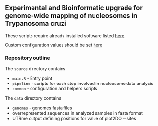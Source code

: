 ## Experimental and Bioinformatic upgrade for genome-wide mapping of nucleosomes in Trypanosoma cruzi

These scripts require already installed software listed <a href="https://github.com/paulati/nucleosome/blob/master/tools/tools.txt">here</a>

Custom configuration values should be set <a href="https://github.com/paulati/nucleosome/blob/master/source/common/config.yaml">here</a>

### Repository outline

The <code>source</code> directory contains
<ul>
<li><code>main.R</code> - Entry point</li>

<li><code>pipeline</code> - scripts for each step involved in nucleosome data analysis</li>
	
<li><code>common</code> - configuration and helpers scripts</li>
</ul>
The <code>data</code> directory contains
<ul>
	<li><code>genomes</code> - genomes fasta files</li>	
	<li>overrepresented sequences in analyzed samples in fasta format</li>	
	<li>UTRme output defining positions for value of plot2DO --sites</li>
</ul>  
